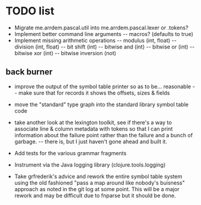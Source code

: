 # TODO list
- Migrate me.arrdem.pascal.util into me.arrdem.pascal.lexer or .tokens?
- Implement better command line arguments
  -- macros? (defaults to true)
- Implement missing arithmetic operations
  -- modulus (int, float)
  -- division (int, float)
  -- bit shift (int)
  -- bitwise and (int)
  -- bitwise or (int)
  -- bitwise xor (int)
  -- bitwise inversion (not)

## back burner
- improve the output of the symbol table printer so as to be... reasonable
  -- make sure that for records it shows the offsets, sizes & fields

- move the "standard" type graph into the standard library symbol table code

- take another look at the lexington toolkit, see if there's a way to
  associate line & column metadata with tokens so that I can print information
  about the failure point rather than the failure and a bunch of garbage.
  -- there is, but I just haven't gone ahead and built it.

- Add tests for the various grammar fragments

- Instrument via the Java logging library (clojure.tools.logging)

- Take grfrederik's advice and rework the entire symbol table system using the
  old fashioned "pass a map around like nobody's buisness" approach as noted in
  the git log at some point. This will be a major rework and may be difficult
  due to fnparse but it should be done.

